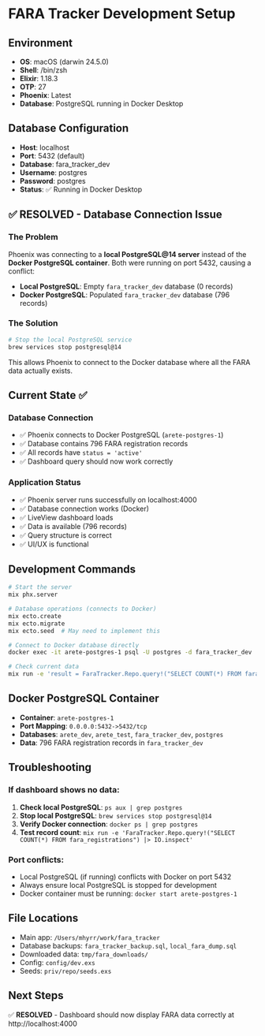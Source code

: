 # FARA Tracker Development Setup

## Environment
- **OS**: macOS (darwin 24.5.0)
- **Shell**: /bin/zsh
- **Elixir**: 1.18.3
- **OTP**: 27
- **Phoenix**: Latest
- **Database**: PostgreSQL running in Docker Desktop

## Database Configuration
- **Host**: localhost
- **Port**: 5432 (default)
- **Database**: fara_tracker_dev
- **Username**: postgres
- **Password**: postgres
- **Status**: ✅ Running in Docker Desktop

## ✅ RESOLVED - Database Connection Issue

### The Problem
Phoenix was connecting to a **local PostgreSQL@14 server** instead of the **Docker PostgreSQL container**. Both were running on port 5432, causing a conflict:

- **Local PostgreSQL**: Empty `fara_tracker_dev` database (0 records)
- **Docker PostgreSQL**: Populated `fara_tracker_dev` database (796 records)

### The Solution  
```bash
# Stop the local PostgreSQL service
brew services stop postgresql@14
```

This allows Phoenix to connect to the Docker database where all the FARA data actually exists.

## Current State ✅

### Database Connection
- ✅ Phoenix connects to Docker PostgreSQL (`arete-postgres-1`)
- ✅ Database contains 796 FARA registration records
- ✅ All records have `status = 'active'`
- ✅ Dashboard query should now work correctly

### Application Status
- ✅ Phoenix server runs successfully on localhost:4000
- ✅ Database connection works (Docker)
- ✅ LiveView dashboard loads
- ✅ Data is available (796 records)
- ✅ Query structure is correct
- ✅ UI/UX is functional

## Development Commands
```bash
# Start the server
mix phx.server

# Database operations (connects to Docker)
mix ecto.create
mix ecto.migrate
mix ecto.seed  # May need to implement this

# Connect to Docker database directly
docker exec -it arete-postgres-1 psql -U postgres -d fara_tracker_dev

# Check current data
mix run -e 'result = FaraTracker.Repo.query!("SELECT COUNT(*) FROM fara_registrations"); IO.inspect(result)'
```

## Docker PostgreSQL Container
- **Container**: `arete-postgres-1`
- **Port Mapping**: `0.0.0.0:5432->5432/tcp`
- **Databases**: `arete_dev`, `arete_test`, `fara_tracker_dev`, `postgres`
- **Data**: 796 FARA registration records in `fara_tracker_dev`

## Troubleshooting

### If dashboard shows no data:
1. **Check local PostgreSQL**: `ps aux | grep postgres`
2. **Stop local PostgreSQL**: `brew services stop postgresql@14`
3. **Verify Docker connection**: `docker ps | grep postgres`
4. **Test record count**: `mix run -e 'FaraTracker.Repo.query!("SELECT COUNT(*) FROM fara_registrations") |> IO.inspect'`

### Port conflicts:
- Local PostgreSQL (if running) conflicts with Docker on port 5432
- Always ensure local PostgreSQL is stopped for development
- Docker container must be running: `docker start arete-postgres-1`

## File Locations
- Main app: `/Users/mhyrr/work/fara_tracker`
- Database backups: `fara_tracker_backup.sql`, `local_fara_dump.sql`
- Downloaded data: `tmp/fara_downloads/`
- Config: `config/dev.exs`
- Seeds: `priv/repo/seeds.exs`

## Next Steps
✅ **RESOLVED** - Dashboard should now display FARA data correctly at http://localhost:4000 